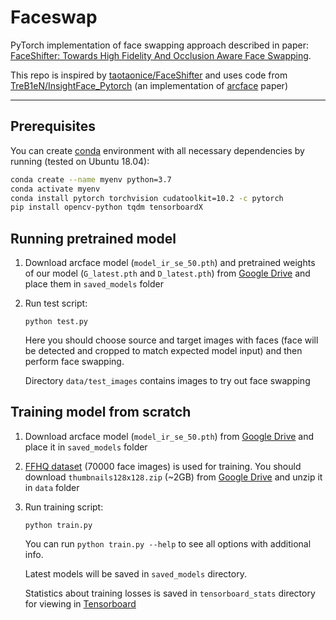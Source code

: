 # Faceswap

PyTorch implementation of face swapping approach described in paper: 
[FaceShifter: Towards High Fidelity And Occlusion Aware Face Swapping](https://arxiv.org/pdf/1912.13457.pdf).

This repo is inspired by [taotaonice/FaceShifter](https://github.com/taotaonice/FaceShifter) and
uses code from [TreB1eN/InsightFace_Pytorch](https://github.com/TreB1eN/InsightFace_Pytorch) 
(an implementation of [arcface](https://arxiv.org/abs/1801.07698) paper)

------

## Prerequisites


You can create [conda](https://docs.conda.io/en/latest/miniconda.html) environment with all necessary 
dependencies by running (tested on Ubuntu 18.04):
```bash
conda create --name myenv python=3.7
conda activate myenv
conda install pytorch torchvision cudatoolkit=10.2 -c pytorch
pip install opencv-python tqdm tensorboardX 
```

## Running pretrained model

1. Download arcface model (`model_ir_se_50.pth`) and pretrained weights of our 
model (`G_latest.pth` and `D_latest.pth`) 
from [Google Drive](https://drive.google.com/drive/folders/10FDMU0tV5zn39nJ73j6_QJhJ7odi1Mz5?usp=sharing) 
and place them in `saved_models` folder

2. Run test script:
    ```
    python test.py
    ```
    Here you should choose source and target images with faces 
    (face will be detected and cropped to match expected model input) and then perform face swapping.
    
    Directory `data/test_images` contains images to try out face swapping

## Training model from scratch


1. Download arcface model (`model_ir_se_50.pth`) 
from [Google Drive](https://drive.google.com/drive/folders/10FDMU0tV5zn39nJ73j6_QJhJ7odi1Mz5?usp=sharing) 
and place it in `saved_models` folder

2. [FFHQ dataset](https://github.com/NVlabs/ffhq-dataset) (70000 face images) is used for training. 
You should download `thumbnails128x128.zip` (~2GB) from 
[Google Drive](https://drive.google.com/drive/folders/1WocxvZ4GEZ1DI8dOz30aSj2zT6pkATYS)
and unzip it in `data` folder

3. Run training script:
    ```
    python train.py
    ```
    You can run `python train.py --help` to see all options with additional info.
    
    Latest models will be saved in `saved_models` directory. 
    
    Statistics about training losses is saved in `tensorboard_stats` directory 
    for viewing in [Tensorboard](https://www.tensorflow.org/tensorboard)
   

